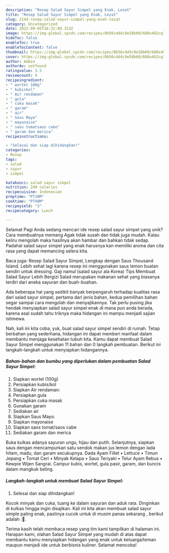 ```yaml
---
description: "Resep Salad Sayur Simpel yang Enak, Lezat"
title: "Resep Salad Sayur Simpel yang Enak, Lezat"
slug: 2144-resep-salad-sayur-simpel-yang-enak-lezat
category: Uncategorized
date: 2022-09-05T16:32:09.313Z
image: https://img-global.cpcdn.com/recipes/0b56c4d4c9e58b60/680x482cq70/salad-sayur-simpel-foto-resep-utama.jpg
hideToc: false
enableToc: true
enableTocContent: false
thumbnail: https://img-global.cpcdn.com/recipes/0b56c4d4c9e58b60/680x482cq70/salad-sayur-simpel-foto-resep-utama.jpg
cover: https://img-global.cpcdn.com/recipes/0b56c4d4c9e58b60/680x482cq70/salad-sayur-simpel-foto-resep-utama.jpg
author: Admin
authorAv: notfound
ratingvalue: 3.5
reviewcount: 4
recipeingredient:
- " wortel 100g"
- " kubiskol"
- " Air rendaman"
- " gula"
- " cuka masak"
- " garam"
- " air"
- " Saus Mayo"
- " mayonaise"
- " saos tomatsaos cabe"
- " garam dan merica"
recipeinstructions:

- "Selesai dan siap dihidangkan!"
categories:
- Resep
tags:
- salad
- sayur
- simpel

katakunci: salad sayur simpel 
nutrition: 249 calories
recipecuisine: Indonesian
preptime: "PT20M"
cooktime: "PT48M"
recipeyield: "3"
recipecategory: Lunch

---
```



Selamat Pagi Anda sedang mencari ide resep salad sayur simpel yang unik? Cara membuatnya memang Agak tidak susah dan tidak juga mudah. Kalau keliru mengolah maka hasilnya akan hambar dan bahkan tidak sedap. Padahal salad sayur simpel yang enak harusnya kan memiliki aroma dan cita rasa yang dapat memancing selera kita.


Baca juga: Resep Salad Sayur Simpel, Lengkap dengan Saus Thousand Island. Lebih sehat lagi karena resep ini menggunakan saus lemon buatan sendiri untuk dressing. Gaji namul (salad sayur ala Korea) Tips Membuat Salad Sayur Lebih Bergizi Salad merupakan makanan sehat yang biasanya terdiri dari aneka sayuran dan buah-buahan.

Ada beberapa hal yang sedikit banyak berpengaruh terhadap kualitas rasa dari salad sayur simpel, pertama dari jenis bahan, kedua pemilihan bahan segar sampai cara mengolah dan menyajikannya. Tak perlu pusing jika hendak menyiapkan salad sayur simpel enak di mana pun anda berada, karena asal sudah tahu triknya maka hidangan ini mampu menjadi sajian istimewa.


Nah, kali ini kita coba, yuk, buat salad sayur simpel sendiri di rumah. Tetap berbahan yang sederhana, hidangan ini dapat memberi manfaat dalam membantu menjaga kesehatan tubuh kita. Kamu dapat membuat Salad Sayur Simpel menggunakan 11 bahan dan 0 langkah pembuatan. Berikut ini langkah-langkah untuk menyiapkan hidangannya.

<!--inarticleads1-->

##### Bahan-bahan dan bumbu yang diperlukan dalam pembuatan Salad Sayur Simpel:

1. Siapkan  wortel (100g)
1. Persiapkan  kubis/kol
1. Siapkan  Air rendaman:
1. Persiapkan  gula
1. Persiapkan  cuka masak
1. Gunakan  garam
1. Sediakan  air
1. Siapkan  Saus Mayo:
1. Siapkan  mayonaise
1. Siapkan  saos tomat/saos cabe
1. Sediakan  garam dan merica


Buka kulkas adanya sayuran ungu, hijau dan putih. Selanjutnya, siapkan saus dengan mencampurkan satu sendok makan jus lemon dengan lada hitam, madu, dan garam secukupnya. Dada Ayam Fillet • Lettuce • Timun Jepang • Tomat Ceri • Minyak Kelapa • Saus Teriyaki • Telur Ayam Rebus • Kewpie Wijen Sangrai. Campur kubis, wortel, gula pasir, garam, dan buncis dalam mangkuk beling. 

<!--inarticleads2-->

##### Langkah-langkah untuk membuat Salad Sayur Simpel:


1. Selesai dan siap dihidangkan!

Kocok minyak dan cuka, tuang ke dalam sayuran dan aduk rata. Dinginkan di kulkas hingga ingin disajikan. Kali ini kita akan membuat salad sayur simple paling enak, pastinya cucok untuk di musim panas sekarang , berikut adalah :🌻. 

Terima kasih telah membaca resep yang tim kami tampilkan di halaman ini. Harapan kami, olahan Salad Sayur Simpel yang mudah di atas dapat membantu kamu menyiapkan hidangan yang enak untuk keluarga/teman maupun menjadi ide untuk berbisnis kuliner. Selamat mencoba!
